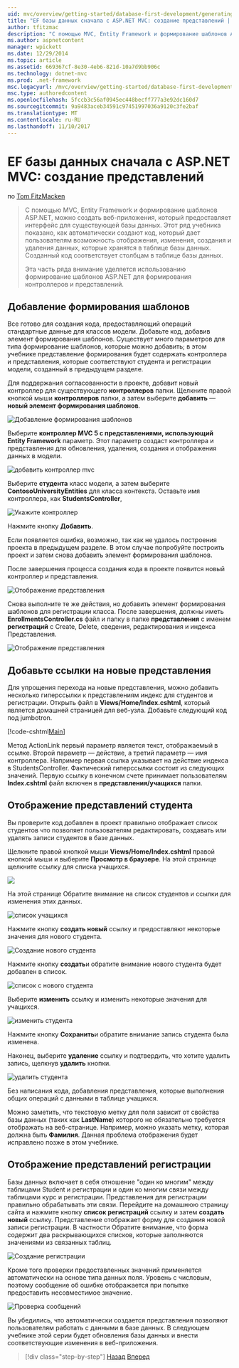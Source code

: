 ```yaml
---
uid: mvc/overview/getting-started/database-first-development/generating-views
title: "EF базы данных сначала с ASP.NET MVC: создание представлений | Документы Microsoft"
author: tfitzmac
description: "С помощью MVC, Entity Framework и формирование шаблонов ASP.NET, можно создать веб-приложения, который предоставляет интерфейс для существующей базы данных. Этот учебник seri..."
ms.author: aspnetcontent
manager: wpickett
ms.date: 12/29/2014
ms.topic: article
ms.assetid: 669367cf-8e30-4eb6-821d-10a7d9bb906c
ms.technology: dotnet-mvc
ms.prod: .net-framework
msc.legacyurl: /mvc/overview/getting-started/database-first-development/generating-views
msc.type: authoredcontent
ms.openlocfilehash: 5fccb3c56af0945ec448becff777a3e92dc160d7
ms.sourcegitcommit: 9a9483aceb34591c97451997036a9120c3fe2baf
ms.translationtype: MT
ms.contentlocale: ru-RU
ms.lasthandoff: 11/10/2017
---
```

<a name="ef-database-first-with-aspnet-mvc-generating-views"></a>EF базы данных сначала с ASP.NET MVC: создание представлений
====================
по [Tom FitzMacken](https://github.com/tfitzmac)

> С помощью MVC, Entity Framework и формирование шаблонов ASP.NET, можно создать веб-приложения, который предоставляет интерфейс для существующей базы данных. Этот ряд учебника показано, как автоматически создают код, который дает пользователям возможность отображения, изменения, создания и удаления данных, которые хранятся в таблице базы данных. Созданный код соответствует столбцам в таблице базы данных.
> 
> Эта часть ряда внимание уделяется использованию формирование шаблонов ASP.NET для формирования контроллеров и представлений.


## <a name="add-scaffold"></a>Добавление формирования шаблонов

Все готово для создания кода, предоставляющий операций стандартные данные для классов модели. Добавьте код, добавив элемент формирования шаблонов. Существует много параметров для типа формирование шаблонов, которые можно добавить; в этом учебнике представление формирования будет содержать контроллера и представления, которые соответствуют студента и регистрации модели, созданный в предыдущем разделе.

Для поддержания согласованности в проекте, добавит новый контроллер для существующего **контроллеров** папки. Щелкните правой кнопкой мыши **контроллеров** папки, а затем выберите **добавить** — **новый элемент формирования шаблонов**.

![Добавление формирования шаблонов](generating-views/_static/image1.png)

Выберите **контроллер MVC 5 с представлениями, использующий Entity Framework** параметр. Этот параметр создаст контроллера и представления для обновления, удаления, создания и отображения данных в модели.

![добавить контроллер mvc](generating-views/_static/image2.png)

Выберите **студента** класс модели, а затем выберите **ContosoUniversityEntities** для класса контекста. Оставьте имя контроллера, как **StudentsController**,

![Укажите контроллер](generating-views/_static/image3.png)

Нажмите кнопку **Добавить**.

Если появляется ошибка, возможно, так как не удалось построения проекта в предыдущем разделе. В этом случае попробуйте построить проект и затем снова добавить элемент формирования шаблонов.

После завершения процесса создания кода в проекте появится новый контроллер и представления.

![Отображение представления](generating-views/_static/image4.png)

Снова выполните те же действия, но добавить элемент формирования шаблонов для регистрации класса. После завершения, должны иметь **EnrollmentsController.cs** файл и папку в папке **представления** с именем **регистраций** с Create, Delete, сведения, редактирования и индекса Представления.

![Отображение представления](generating-views/_static/image5.png)

## <a name="add-links-to-new-views"></a>Добавьте ссылки на новые представления

Для упрощения перехода на новые представления, можно добавить несколько гиперссылки к представлениям индекс для студентов и регистрации. Открыть файл в **Views/Home/Index.cshtml**, который является домашней страницей для веб-узла. Добавьте следующий код под jumbotron.

[!code-cshtml[Main](generating-views/samples/sample1.cshtml)]

Метод ActionLink первый параметр является текст, отображаемый в ссылке. Второй параметр — действие, а третий параметр — имя контроллера. Например первая ссылка указывает на действие индекса в StudentsController. Фактический гиперссылки состоит из следующих значений. Первую ссылку в конечном счете принимает пользователям **Index.cshtml** файл включен в **представления/учащихся** папки.

## <a name="display-student-views"></a>Отображение представлений студента

Вы проверите код добавлен в проект правильно отображает список студентов что позволяет пользователям редактировать, создавать или удалять записи студентов в базе данных.

Щелкните правой кнопкой мыши **Views/Home/Index.cshtml** правой кнопкой мыши и выберите **Просмотр в браузере**. На этой странице щелкните ссылку для списка учащихся.

![](generating-views/_static/image6.png)

На этой странице Обратите внимание на список студентов и ссылки для изменения этих данных.

![список учащихся](generating-views/_static/image7.png)

Нажмите кнопку **создать новый** ссылку и предоставляют некоторые значения для нового студента.

![Создание нового студента](generating-views/_static/image8.png)

Нажмите кнопку **создать**и обратите внимание нового студента будет добавлен в список.

![список с нового студента](generating-views/_static/image9.png)

Выберите **изменить** ссылку и изменить некоторые значения для учащихся.

![изменить студента](generating-views/_static/image10.png)

Нажмите кнопку **Сохранить**и обратите внимание запись студента была изменена.

Наконец, выберите **удаление** ссылку и подтвердить, что хотите удалить запись, щелкнув **удалить** кнопки.

![удалить студента](generating-views/_static/image11.png)

Без написания кода, добавления представления, которые выполнения общих операций с данными в таблице учащихся.

Можно заметить, что текстовую метку для поля зависит от свойства базы данных (таких как **LastName**) которого не обязательно требуется отображать на веб-странице. Например, можно указать метку, которая должна быть **Фамилия**. Данная проблема отображения будет исправлено позже в этом учебнике.

## <a name="display-enrollment-views"></a>Отображение представлений регистрации

Базы данных включает в себя отношение "один ко многим" между таблицами Student и регистрации и один ко многим связи между таблицами курс и регистрации. Представления для регистрации правильно обрабатывать эти связи. Перейдите на домашнюю страницу сайта и нажмите кнопку **список регистраций** ссылку и затем **создать новый** ссылку. Представление отображает форму для создания новой записи регистрации. В частности Обратите внимание, что форма содержит два раскрывающихся списков, которые заполняются значениями из связанных таблиц.

![Создание регистрации](generating-views/_static/image12.png)

Кроме того проверки предоставленных значений применяется автоматически на основе типа данных поля. Уровень с числовым, поэтому сообщение об ошибке отображается при попытке предоставить несовместимое значение.

![Проверка сообщений](generating-views/_static/image13.png)

Вы убедились, что автоматически создается представления позволяют пользователям работать с данными в базе данных. В следующем учебнике этой серии будет обновления базы данных и внести соответствующие изменения в веб-приложения.

>[!div class="step-by-step"]
[Назад](creating-the-web-application.md)
[Вперед](changing-the-database.md)
